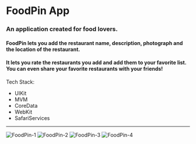 # FoodPin App
### An application created for food lovers.
#### FoodPin lets you add the restaurant name, description, photograph and the location of the restaurant.
#### It lets you rate the restaurants you add and add them to your favorite list. You can even share your favorite restaurants with your friends!
Tech Stack:
* UIKit
* MVM
* CoreData
* WebKit
* SafariServices
***
![FoodPin-1](https://github.com/guraygul/FoodPin/assets/58820744/3036986f-2b0f-452c-9834-76624db3426f)
![FoodPin-2](https://github.com/guraygul/FoodPin/assets/58820744/65b34f21-776e-4599-bd7d-7dd5bcde5fcf)
![FoodPin-3](https://github.com/guraygul/FoodPin/assets/58820744/f6af3310-5032-4bb9-aadc-4f9e83d8c6cb)
![FoodPin-4](https://github.com/guraygul/FoodPin/assets/58820744/5ec59d71-d833-4697-a920-9d1e47f7e439)

